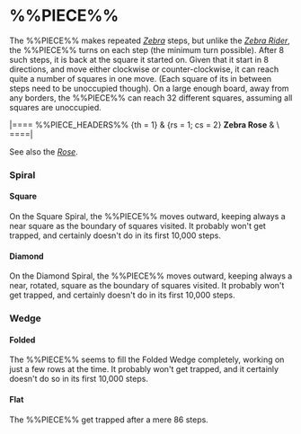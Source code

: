 # %%PIECE%%

The %%PIECE%% makes repeated [*Zebra*](zebra.html) steps, but unlike the 
[*Zebra Rider*](zebra_rider.html), the %%PIECE%% turns on each step
(the minimum turn possible). After 8 such steps, it is back at
the square it started on. Given that it start in 8 directions,
and move either clockwise or counter-clockwise, it can reach
quite a number of squares in one move. (Each square of its in between
steps need to be unoccupied though). On a large enough board, away from 
any borders, the %%PIECE%% can reach 32 different squares, assuming
all squares are unoccupied.

|====
%%PIECE_HEADERS%%
  {th = 1}
& {rs = 1; cs = 2}
            **Zebra Rose**
&           \\
====|
      
See also the [*Rose*](rose.html).

### Spiral

#### Square

On the Square Spiral, the %%PIECE%% moves outward, keeping always a 
near square as the boundary of squares visited. It probably won't
get trapped, and certainly doesn't do in its first 10,000 steps.

#### Diamond

On the Diamond Spiral, the %%PIECE%% moves outward, keeping always a 
near, rotated, square as the boundary of squares visited. It probably won't
get trapped, and certainly doesn't do in its first 10,000 steps.

### Wedge

#### Folded

The %%PIECE%% seems to fill the Folded Wedge completely, working on just
a few rows at the time. It probably won't get trapped, and it certainly
doesn't do so in its first 10,000 steps.

#### Flat

The %%PIECE%% get trapped after a mere 86 steps.

